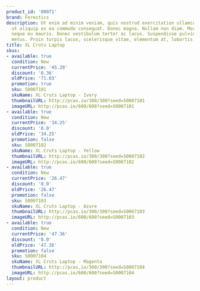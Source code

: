 ```yaml
---
product_id: '00071'
brand: Forestics
description: Ut enim ad minim veniam, quis nostrud exercitation ullamco laboris nisi
  ut aliquip ex ea commodo consequat. Donec magna. Nullam non diam. Morbi tristique
  neque eu mauris. Donec vestibulum tortor ac lacus. Suspendisse pulvinar massa in
  metus. Proin turpis lacus, scelerisque vitae, elementum at, lobortis ac, quam.
title: XL Cruts Laptop
skus:
- available: true
  condition: New
  currentPrice: '45.29'
  discount: '0.36'
  oldPrice: '71.03'
  promotion: true
  sku: S0007101
  skuName: XL Cruts Laptop - Ivory
  thumbnailURL: http://pcas.io/300/300?seed=S0007101
  imageURL: http://pcas.io/600/600?seed=S0007101
- available: true
  condition: New
  currentPrice: '34.25'
  discount: '0.0'
  oldPrice: '34.25'
  promotion: false
  sku: S0007102
  skuName: XL Cruts Laptop - Yellow
  thumbnailURL: http://pcas.io/300/300?seed=S0007102
  imageURL: http://pcas.io/600/600?seed=S0007102
- available: true
  condition: New
  currentPrice: '26.47'
  discount: '0.0'
  oldPrice: '26.47'
  promotion: false
  sku: S0007103
  skuName: XL Cruts Laptop - Azure
  thumbnailURL: http://pcas.io/300/300?seed=S0007103
  imageURL: http://pcas.io/600/600?seed=S0007103
- available: true
  condition: New
  currentPrice: '47.36'
  discount: '0.0'
  oldPrice: '47.36'
  promotion: false
  sku: S0007104
  skuName: XL Cruts Laptop - Magenta
  thumbnailURL: http://pcas.io/300/300?seed=S0007104
  imageURL: http://pcas.io/600/600?seed=S0007104
layout: product
---
```

